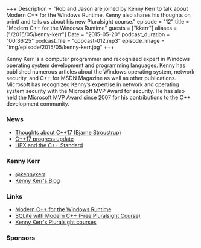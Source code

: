 +++
Description = "Rob and Jason are joined by Kenny Kerr to talk about Modern C++ for the Windows Runtime. Kenny also shares his thoughts on printf and tells us about his new Pluralsight course."
episode = "12"
title = "Modern C++ for the Windows Runtime"
guests = ["kkerr"]
aliases = ["/2015/05/kenny-kerr"]
Date = "2015-05-20"
podcast_duration = "00:36:25"
podcast_file = "cppcast-012.mp3"
episode_image = "img/episode/2015/05/kenny-kerr.jpg"
+++

Kenny Kerr is a computer programmer and recognized expert in Windows operating system development and programming languages. Kenny has published numerous articles about the Windows operating system, network security, and C++ for MSDN Magazine as well as other publications. Microsoft has recognized Kenny’s expertise in network and operating system security with the Microsoft MVP Award for security. He has also held the Microsoft MVP Award since 2007 for his contributions to the C++ development community.


### News ###

 - [Thoughts about C++17 (Bjarne Stroustrup)](https://isocpp.org/blog/2015/04/d4492)
 - [C++17 progress update](http://www.reddit.com/r/cpp/comments/35g7f6/c17_progress_update/)
 - [HPX and the C++ Standard](http://stellar-group.org/2015/05/hpx-and-the-cpp-standard/)
 
### Kenny Kerr ###

 - [@kennykerr](https://twitter.com/kennykerr)
 - [Kenny Kerr's Blog](http://kennykerr.ca/)

### Links ###

 - [Modern C++ for the Windows Runtime](http://moderncpp.com/)
 - [SQLite with Modern C++ (Free Pluralsight Course)](https://get.pluralsight.com/Free-weekly-Course.html)
 - [Kenny Kerr's Pluralsight courses](http://www.pluralsight.com/author/kenny-kerr)

### Sponsors ###
